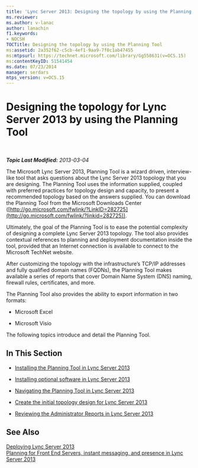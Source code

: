 ```yaml
---
title: 'Lync Server 2013: Designing the topology by using the Planning Tool'
ms.reviewer: 
ms.author: v-lanac
author: lanachin
f1.keywords:
- NOCSH
TOCTitle: Designing the topology by using the Planning Tool
ms:assetid: 2a352f62-c5cb-4ef1-9aa9-7f0c1ab47455
ms:mtpsurl: https://technet.microsoft.com/library/Gg558631(v=OCS.15)
ms:contentKeyID: 51541454
ms.date: 07/23/2014
manager: serdars
mtps_version: v=OCS.15
---
```


<div data-xmlns="http://www.w3.org/1999/xhtml">

<div class="topic" data-xmlns="http://www.w3.org/1999/xhtml" data-msxsl="urn:schemas-microsoft-com:xslt" data-cs="http://msdn.microsoft.com/">

<div data-asp="http://msdn2.microsoft.com/asp">

# Designing the topology for Lync Server 2013 by using the Planning Tool

</div>

<div id="mainSection">

<div id="mainBody">

<span> </span>

_**Topic Last Modified:** 2013-03-04_

The Microsoft Lync Server 2013, Planning Tool is a wizard driven, interview-like tool that asks questions about the Lync Server 2013 topology that you are designing. The Planning Tool uses the information supplied, coupled with preferred practices for topology design and capacity, to present a recommended topology based on the answers supplied. You can download the Planning Tool from the Microsoft Downloads Center ([http://go.microsoft.com/fwlink/?LinkID=282725](http://go.microsoft.com/fwlink/?linkid=282725)).

Ultimately, the goal of the Planning Tool is to ease the potential complexity of designing a complete Lync Server 2013 topology. The tool also provides contextual references to planning and deployment documentation inside the tool, provided that an Internet connection is available to connect to the Microsoft TechNet website.

After customizing the topology with the infrastructure’s TCP/IP addresses and fully qualified domain names (FQDNs), the Planning Tool makes available a series of reports that cover Domain Name System (DNS) naming, firewall rules, certificates, and more.

The Planning Tool also provides the ability to export information in two formats:

  - Microsoft Excel

  - Microsoft Visio

The following topics introduce and detail the Planning Tool.

<div>

## In This Section

  - [Installing the Planning Tool in Lync Server 2013](lync-server-2013-installing-the-planning-tool.md)

  - [Installing optional software in Lync Server 2013](lync-server-2013-installing-optional-software.md)

  - [Navigating the Planning Tool in Lync Server 2013](lync-server-2013-navigating-the-planning-tool.md)

  - [Create the initial topology design for Lync Server 2013](lync-server-2013-create-the-initial-topology-design.md)

  - [Reviewing the Administrator Reports in Lync Server 2013](lync-server-2013-reviewing-the-administrator-reports.md)

</div>

<div>

## See Also


[Deploying Lync Server 2013](lync-server-2013-deploying-lync-server.md)  
[Planning for Front End Servers, instant messaging, and presence in Lync Server 2013](lync-server-2013-planning-for-front-end-servers-instant-messaging-and-presence.md)  
  

</div>

</div>

<span> </span>

</div>

</div>

</div>

